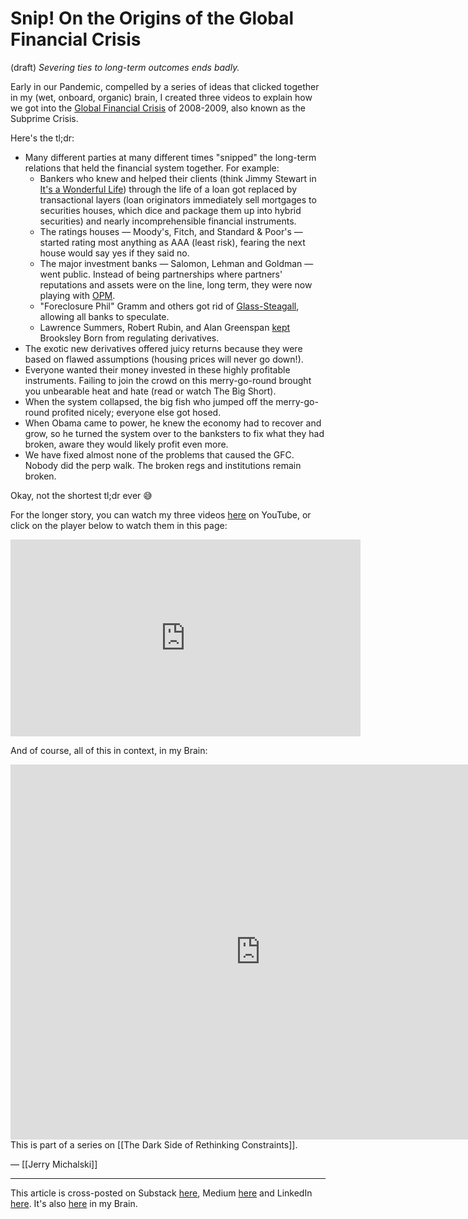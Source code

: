 # Snip! On the Origins of the Global Financial Crisis
(draft) 
*Severing ties to long-term outcomes ends badly.*

Early in our Pandemic, compelled by a series of ideas that clicked together in my (wet, onboard, organic) brain, I created three videos to explain how we got into the [Global Financial Crisis](https://en.wikipedia.org/wiki/2008_financial_crisis) of 2008-2009, also known as the Subprime Crisis. 

Here's the tl;dr:

- Many different parties at many different times "snipped" the long-term relations that held the financial system together. For example: 
	- Bankers who knew and helped their clients (think Jimmy Stewart in [It's a Wonderful Life](http://en.wikipedia.org/wiki/It's_a_Wonderful_Life)) through the life of a loan got replaced by transactional layers (loan originators immediately sell mortgages to securities houses, which dice and package them up into hybrid securities) and nearly incomprehensible financial instruments. 
	- The ratings houses — Moody's, Fitch, and Standard & Poor's — started rating most anything as AAA (least risk), fearing the next house would say yes if they said no. 
	- The major investment banks — Salomon, Lehman and Goldman — went public. Instead of being partnerships where partners' reputations and assets were on the line, long term, they were now playing with [OPM](https://www.urbandictionary.com/define.php?term=OPM). 
	- "Foreclosure Phil" Gramm and others got rid of [Glass-Steagall](https://en.wikipedia.org/wiki/Glass%E2%80%93Steagall_legislation), allowing all banks to speculate. 
	- Lawrence Summers, Robert Rubin, and Alan Greenspan [kept](https://seekingalpha.com/article/198197-why-derivatives-caused-financial-crisis) Brooksley Born from regulating derivatives. 
- The exotic new derivatives offered juicy returns because they were based on flawed assumptions (housing prices will never go down!). 
- Everyone wanted their money invested in these highly profitable instruments. Failing to join the crowd on this merry-go-round brought you unbearable heat and hate (read or watch The Big Short). 
- When the system collapsed, the big fish who jumped off the merry-go-round profited nicely; everyone else got hosed. 
- When Obama came to power, he knew the economy had to recover and grow, so he turned the system over to the banksters to fix what they had broken, aware they would likely profit even more. 
- We have fixed almost none of the problems that caused the GFC. Nobody did the perp walk. The broken regs and institutions remain broken. 

Okay, not the shortest tl;dr ever 😅

For the longer story, you can watch my three videos [here](https://www.youtube.com/playlist?list=PLreQNsM8LqWAGeus-IMnxcBAdeVNJ68Vn) on YouTube, or click on the player below to watch them in this page:

<iframe width="560" height="315" src="https://www.youtube.com/embed/videoseries?si=lHx3SJ79MgjebyE6&amp;list=PLreQNsM8LqWAGeus-IMnxcBAdeVNJ68Vn" title="YouTube video player" frameborder="0" allow="accelerometer; autoplay; clipboard-write; encrypted-media; gyroscope; picture-in-picture; web-share" referrerpolicy="strict-origin-when-cross-origin" allowfullscreen></iframe>

And of course, all of this in context, in my Brain: 

<iframe width="800" height="600" src="https://app.thebrain.com/brain/3d80058c-14d8-5361-0b61-a061f89baf87/7f04faad-5a3d-5d69-ef05-81ef13b78e75" frameborder="0"></iframe> 
This is part of a series on [[The Dark Side of Rethinking Constraints]]. 

— [[Jerry Michalski]] 

--- 
This article is cross-posted on Substack [here](), Medium [here]() and LinkedIn [here](). It's also [here]() in my Brain. 
